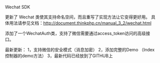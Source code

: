 Wechat SDK

更新了 Wechat 类使其支持命名空间，而且重写了实现方法让它变得更好用。
具体用法请参见文档：http://document.thinkphp.cn/manual_3_2/wechat.html

添加了一个WechatAuth类，支持了微信需要通过access_token访问的高级接口。

最新更新：
1，支持微信的安全模式（消息加密）
2，添加完整的Demo （Index控制器的demo方法）
3，最新代码已经放到了GITHUB上

